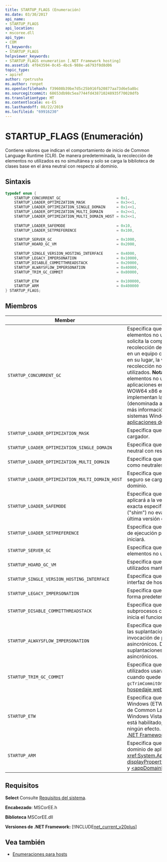 ```yaml
---
title: STARTUP_FLAGS (Enumeración)
ms.date: 03/30/2017
api_name:
- STARTUP_FLAGS
api_location:
- mscoree.dll
api_type:
- COM
f1_keywords:
- STARTUP_FLAGS
helpviewer_keywords:
- STARTUP_FLAGS enumeration [.NET Framework hosting]
ms.assetid: 4f043594-0c45-4bc6-988e-a6793f0d8d06
topic_type:
- apiref
author: rpetrusha
ms.author: ronpet
ms.openlocfilehash: f39608b39be7d5c25b916fb20877aa73d6e5a8bc
ms.sourcegitcommit: 68653db98c5ea7744fd438710248935f70020dfb
ms.translationtype: MT
ms.contentlocale: es-ES
ms.lasthandoff: 08/22/2019
ms.locfileid: "69916230"
---
```

# <a name="startup_flags-enumeration"></a>STARTUP_FLAGS (Enumeración)
Contiene valores que indican el comportamiento de inicio de Common Language Runtime (CLR). De manera predeterminada, la recolección de elementos no utilizados es no simultánea y solo se carga la biblioteca de clases base en el área neutral con respecto al dominio.  
  
## <a name="syntax"></a>Sintaxis  
  
```cpp  
typedef enum {  
    STARTUP_CONCURRENT_GC                         = 0x1,  
    STARTUP_LOADER_OPTIMIZATION_MASK              = 0x3<<1,  
    STARTUP_LOADER_OPTIMIZATION_SINGLE_DOMAIN     = 0x1<<1,  
    STARTUP_LOADER_OPTIMIZATION_MULTI_DOMAIN      = 0x2<<1,  
    STARTUP_LOADER_OPTIMIZATION_MULTI_DOMAIN_HOST = 0x3<<1,  
  
    STARTUP_LOADER_SAFEMODE                       = 0x10,  
    STARTUP_LOADER_SETPREFERENCE                  = 0x100,  
  
    STARTUP_SERVER_GC                             = 0x1000,  
    STARTUP_HOARD_GC_VM                           = 0x2000,  
  
    STARTUP_SINGLE_VERSION_HOSTING_INTERFACE      = 0x4000,  
    STARTUP_LEGACY_IMPERSONATION                  = 0x10000,  
    STARTUP_DISABLE_COMMITTHREADSTACK             = 0x20000,  
    STARTUP_ALWAYSFLOW_IMPERSONATION              = 0x40000,  
    STARTUP_TRIM_GC_COMMIT                        = 0x80000,  
  
    STARTUP_ETW                                   = 0x100000,  
    STARTUP_ARM                                   = 0x400000  
} STARTUP_FLAGS;  
```  
  
## <a name="members"></a>Miembros  
  
|Member|DESCRIPCIÓN|  
|------------|-----------------|  
|`STARTUP_CONCURRENT_GC`|Especifica que se debería utilizar la recolección de elementos no utilizados simultánea. Si el llamador solicita la compilación para servidor y la recolección de elementos no utilizados simultánea en un equipo con un solo procesador, se ejecuta, en su lugar, la versión para estación de trabajo y la recolección no simultánea de elementos no utilizados. **Nota:**  No se admite la recolección de elementos no utilizados simultánea en aplicaciones en las que se ejecuta el emulador WOW64 x86 en sistemas de 64 bits y que implementan la arquitectura Intel Itanium (denominada anteriormente IA-64). Para obtener más información sobre el uso de WOW64 en sistemas Windows de 64 bits, vea [ejecutar aplicaciones de 32 bits](/windows/desktop/WinProg64/running-32-bit-applications).|  
|`STARTUP_LOADER_OPTIMIZATION_MASK`|Especifica que se producirá la optimización del cargador.|  
|`STARTUP_LOADER_OPTIMIZATION_SINGLE_DOMAIN`|Especifica que ningún ensamblado se carga como neutral con respecto al dominio.|  
|`STARTUP_LOADER_OPTIMIZATION_MULTI_DOMAIN`|Especifica que todos los ensamblados se cargan como neutrales con respecto al dominio.|  
|`STARTUP_LOADER_OPTIMIZATION_MULTI_DOMAIN_HOST`|Especifica que todos los ensamblados de nombre seguro se cargan como neutrales con respecto al dominio.|  
|`STARTUP_LOADER_SAFEMODE`|Especifica que la directiva de versión de CLR no se aplicará a la versión pasada. Se cargará la versión exacta especificada de CLR. El proceso intermedio ("shim") no evalúa directivas para determinar la última versión compatible.|  
|`STARTUP_LOADER_SETPREFERENCE`|Especifica que se establecerá el motor en tiempo de ejecución preferido, pero en realidad no se iniciará.|  
|`STARTUP_SERVER_GC`|Especifica que se usará la recolección de elementos no utilizados del servidor.|  
|`STARTUP_HOARD_GC_VM`|Especifica que la recolección de elementos no utilizados mantendrá la dirección virtual usada.|  
|`STARTUP_SINGLE_VERSION_HOSTING_INTERFACE`|Especifica que no se permitirá combinar una interfaz de hospedaje.|  
|`STARTUP_LEGACY_IMPERSONATION`|Especifica que la suplantación no debería fluir de forma predeterminada por puntos asincrónicos.|  
|`STARTUP_DISABLE_COMMITTHREADSTACK`|Especifica que no se debería confirmar la pila de subprocesos completa cuando el subproceso inicia el funcionamiento.|  
|`STARTUP_ALWAYSFLOW_IMPERSONATION`|Especifica que las suplantaciones administradas y las suplantaciones logradas a través de la invocación de plataforma fluirán por puntos asincrónicos. De forma predeterminada, solo las suplantaciones administradas fluirán por puntos asincrónicos.|  
|`STARTUP_TRIM_GC_COMMIT`|Especifica que la recolección de elementos no utilizados usará el espacio menos confirmado cuando quede poca memoria del sistema. Vea `gcTrimCommitOnLowMemory` en [optimización para el hospedaje web compartido](../../../standard/garbage-collection/optimization-for-shared-web-hosting.md).|  
|`STARTUP_ETW`|Especifica que el seguimiento de eventos para Windows (ETW) está habilitado para los eventos de Common Language Runtime. A partir de Windows Vista, el seguimiento de eventos siempre está habilitado, por lo que esta marca no tiene ningún efecto. Consulte [control del registro de .NET Framework](../../../../docs/framework/performance/controlling-logging.md).|  
|`STARTUP_ARM`|Especifica que la supervisión de recursos de dominio de aplicación está habilitada. Vea el <xref:System.AppDomain.MonitoringIsEnabled%2A?displayProperty=nameWithType> elemento Property y [ \<appDomainResourceMonitoring >](../../../../docs/framework/configure-apps/file-schema/runtime/appdomainresourcemonitoring-element.md).|  
  
## <a name="requirements"></a>Requisitos  
 **Select** Consulte [Requisitos del sistema](../../../../docs/framework/get-started/system-requirements.md).  
  
 **Encabezado**: MSCorEE.h  
  
 **Biblioteca** MSCorEE.dll  
  
 **Versiones de .NET Framework:** [!INCLUDE[net_current_v20plus](../../../../includes/net-current-v20plus-md.md)]  
  
## <a name="see-also"></a>Vea también

- [Enumeraciones para hosts](../../../../docs/framework/unmanaged-api/hosting/hosting-enumerations.md)
